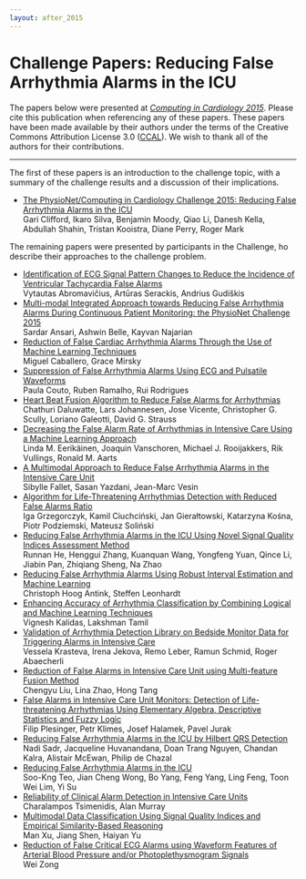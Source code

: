 ```yaml
---
layout: after_2015
---
```


# Challenge Papers: Reducing False Arrhythmia Alarms in the ICU 

The papers below were presented at [*Computing in Cardiology
2015*](http://www.cinc.org/). Please cite this publication when
referencing any of these papers. These papers have been made available
by their authors under the terms of the Creative Commons Attribution
License 3.0 ([CCAL](http://creativecommons.org/licenses/by/3.0/)). We
wish to thank all of the authors for their contributions.

---

The first of these papers is an introduction to the challenge topic,
with a summary of the challenge results and a discussion of their
implications.

- [The PhysioNet/Computing in Cardiology Challenge 2015: Reducing False
 Arrhythmia Alarms in the
 ICU](http://www.cinc.org/archives/2015/pdf/0273.pdf "0273.pdf (in new window)")\
 Gari Clifford, Ikaro Silva, Benjamin Moody, Qiao Li, Danesh Kella,
 Abdullah Shahin, Tristan Kooistra, Diane Perry, Roger Mark

The remaining papers were presented by participants in the Challenge,
ho describe their approaches to the challenge problem.

- [Identification of ECG Signal Pattern Changes to Reduce the Incidence
 of Ventricular Tachycardia False
 Alarms](http://www.cinc.org/archives/2015/pdf/1193.pdf "1193.pdf (in new window)")\
 Vytautas Abromavičius, Artūras Serackis, Andrius Gudiškis
- [Multi-modal Integrated Approach towards Reducing False Arrhythmia
 Alarms During Continuous Patient Monitoring: the PhysioNet Challenge
 2015](http://www.cinc.org/archives/2015/pdf/1181.pdf "1181.pdf (in new window)")\
 Sardar Ansari, Ashwin Belle, Kayvan Najarian
- [Reduction of False Cardiac Arrhythmia Alarms Through the Use of
 Machine Learning
 Techniques](http://www.cinc.org/archives/2015/pdf/1169.pdf "1169.pdf (in new window)")\
 Miguel Caballero, Grace Mirsky
- [Suppression of False Arrhythmia Alarms Using ECG and Pulsatile
 Waveforms](http://www.cinc.org/archives/2015/pdf/0749.pdf "0749.pdf (in new window)")\
 Paula Couto, Ruben Ramalho, Rui Rodrigues
- [Heart Beat Fusion Algorithm to Reduce False Alarms for
 Arrhythmias](http://www.cinc.org/archives/2015/pdf/0745.pdf "0745.pdf (in new window)")\
 Chathuri Daluwatte, Lars Johannesen, Jose Vicente, Christopher G.
 Scully, Loriano Galeotti, David G. Strauss
- [Decreasing the False Alarm Rate of Arrhythmias in Intensive Care
 Using a Machine Learning
 Approach](http://www.cinc.org/archives/2015/pdf/0293.pdf "0293.pdf (in new window)")\
 Linda M. Eerikäinen, Joaquin Vanschoren, Michael J. Rooijakkers, Rik
 Vullings, Ronald M. Aarts
- [A Multimodal Approach to Reduce False Arrhythmia Alarms in the
 Intensive Care
 Unit](http://www.cinc.org/archives/2015/pdf/0277.pdf "0277.pdf (in new window)")\
 Sibylle Fallet, Sasan Yazdani, Jean-Marc Vesin
- [Algorithm for Life-Threatening Arrhythmias Detection with Reduced
 False Alarms
 Ratio](http://www.cinc.org/archives/2015/pdf/1201.pdf "1201.pdf (in new window)")\
 Iga Grzegorczyk, Kamil Ciuchciński, Jan Gierałtowski, Katarzyna Kośna,
 Piotr Podziemski, Mateusz Soliński
- [Reducing False Arrhythmia Alarms in the ICU Using Novel Signal
 Quality Indices Assessment
 Method](http://www.cinc.org/archives/2015/pdf/1189.pdf "1189.pdf (in new window)")\
 Runnan He, Henggui Zhang, Kuanquan Wang, Yongfeng Yuan, Qince Li,
 Jiabin Pan, Zhiqiang Sheng, Na Zhao
- [Reducing False Arrhythmia Alarms Using Robust Interval Estimation and
 Machine
 Learning](http://www.cinc.org/archives/2015/pdf/0285.pdf "0285.pdf (in new window)")\
 Christoph Hoog Antink, Steffen Leonhardt
- [Enhancing Accuracy of Arrhythmia Classification by Combining Logical
 and Machine Learning
 Techniques](http://www.cinc.org/archives/2015/pdf/0733.pdf "0733.pdf (in new window)")\
 Vignesh Kalidas, Lakshman Tamil
- [Validation of Arrhythmia Detection Library on Bedside Monitor Data
 for Triggering Alarms in Intensive
 Care](http://www.cinc.org/archives/2015/pdf/0737.pdf "0737.pdf (in new window)")\
 Vessela Krasteva, Irena Jekova, Remo Leber, Ramun Schmid, Roger
 Abaecherli
- [Reduction of False Alarms in Intensive Care Unit using Multi-feature
 Fusion
 Method](http://www.cinc.org/archives/2015/pdf/0741.pdf "0741.pdf (in new window)")\
 Chengyu Liu, Lina Zhao, Hong Tang
- [False Alarms in Intensive Care Unit Monitors: Detection of
 Life-threatening Arrhythmias Using Elementary Algebra, Descriptive
 Statistics and Fuzzy
 Logic](http://www.cinc.org/archives/2015/pdf/0281.pdf "0281.pdf (in new window)")\
 Filip Plesinger, Petr Klimes, Josef Halamek, Pavel Jurak
- [Reducing False Arrhythmia Alarms in the ICU by Hilbert QRS
 Detection](http://www.cinc.org/archives/2015/pdf/1173.pdf "1173.pdf (in new window)")\
 Nadi Sadr, Jacqueline Huvanandana, Doan Trang Nguyen, Chandan Kalra,
 Alistair McEwan, Philip de Chazal
- [Reducing False Arrhythmia Alarms in the
 ICU](http://www.cinc.org/archives/2015/pdf/1177.pdf "1177.pdf (in new window)")\
 Soo-Kng Teo, Jian Cheng Wong, Bo Yang, Feng Yang, Ling Feng, Toon Wei
 Lim, Yi Su
- [Reliability of Clinical Alarm Detection in Intensive Care
 Units](http://www.cinc.org/archives/2015/pdf/1185.pdf "1185.pdf (in new window)")\
 Charalampos Tsimenidis, Alan Murray
- [Multimodal Data Classification Using Signal Quality Indices and
 Empirical Similarity-Based
 Reasoning](http://www.cinc.org/archives/2015/pdf/1197.pdf "1197.pdf (in new window)")\
 Man Xu, Jiang Shen, Haiyan Yu
- [Reduction of False Critical ECG Alarms using Waveform Features of
 Arterial Blood Pressure and/or Photoplethysmogram
 Signals](http://www.cinc.org/archives/2015/pdf/0289.pdf "0289.pdf (in new window)")\
 Wei Zong
